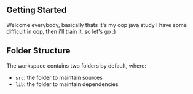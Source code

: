 ## Getting Started

Welcome everybody, basically thats it's my oop java study
I have some difficult in oop, then i'll train it, so let's go :)

## Folder Structure

The workspace contains two folders by default, where:

- `src`: the folder to maintain sources
- `lib`: the folder to maintain dependencies